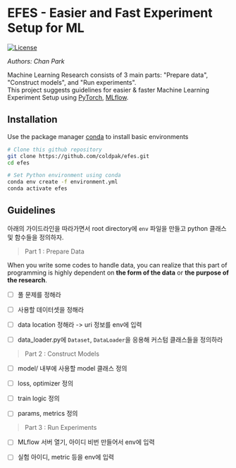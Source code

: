 # EFES - Easier and Fast Experiment Setup for ML

[![License](http://img.shields.io/:license-mit-blue.svg?style=flat-square)](http://badges.mit-license.org) 

*Authors: Chan Park*

Machine Learning Research consists of 3 main parts: "Prepare data", "Construct models", 
and "Run experiments". \
This project suggests guidelines for easier & faster Machine Learning Experiment Setup
using [PyTorch](https://pytorch.org/), [MLflow](https://mlflow.org/).

## Installation

Use the package manager [conda](https://docs.conda.io/projects/conda/en/latest/user-guide/install/) to install basic environments

```bash
# Clone this github repository
git clone https://github.com/coldpak/efes.git
cd efes

# Set Python environment using conda
conda env create -f environment.yml
conda activate efes
```

## Guidelines

아래의 가이드라인을 따라가면서 root directory에 `env` 파일을 만들고 python 클래스 및 함수들을 정의하자.

> Part 1 : Prepare Data

When you write some codes to handle data, you can realize that this part of programming
is highly dependent on **the form of the data** or **the purpose of the research**.

- [ ] 풀 문제를 정해라

- [ ] 사용할 데이터셋을 정해라

- [ ] data location 정해라 -> uri 정보를 env에 입력

- [ ] data_loader.py에 `Dataset`, `DataLoader`을 응용해 커스텀 클래스들을 정의하라

> Part 2 : Construct Models

- [ ] model/ 내부에 사용할 model 클래스 정의

- [ ] loss, optimizer 정의

- [ ] train logic 정의

- [ ] params, metrics 정의

> Part 3 : Run Experiments

- [ ] MLflow 서버 열기, 아이디 비번 만들어서 env에 입력

- [ ] 실험 아이디, metric 등을 env에 입력



<!-- 
## Installation

Use the package manager [pip](https://pip.pypa.io/en/stable/) to install foobar.

```bash
pip install foobar
```

## Usage

```python
import foobar

foobar.pluralize('word') # returns 'words'
foobar.pluralize('goose') # returns 'geese'
foobar.singularize('phenomena') # returns 'phenomenon'
```

## Contributing
Pull requests are welcome. For major changes, please open an issue first to discuss what you would like to change.

Please make sure to update tests as appropriate.

## License
[MIT](https://choosealicense.com/licenses/mit/) -->